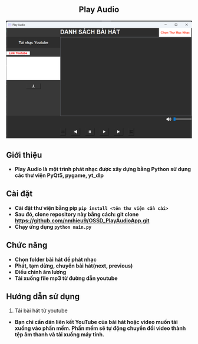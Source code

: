 
<h2 align="center">Play Audio</h2>
<kbd><img src="app.png"></kbd>

## Giới thiệu
- **Play Audio là một trình phát nhạc được xây dựng bằng Python sử dụng các thư viện PyQt5, pygame, yt_dlp**

## Cài đặt
- **Cài đặt thư viện bằng pip `pip install <tên thư viện cần cài>`** 
- **Sau đó, clone repository này bằng cách: git clone https://github.com/nmhieu9/OSSD_PlayAudioApp.git**
- **Chạy ứng dụng `python main.py`**

## Chức năng
- **Chọn folder bài hát để phát nhạc**
- **Phát, tạm dừng, chuyển bài hát(next, previous)** 
- **Điều chỉnh âm lượng**
- **Tải xuống file mp3 từ đường dẫn youtube**

## Hướng dẫn sử dụng
1. Tải bài hát từ youtube
 - **Bạn chỉ cần dán liên kết YouTube của bài hát hoặc video muốn tải xuống vào phần mềm. Phần mềm sẽ tự động chuyển đổi video thành tệp âm thanh và tải xuống máy tính.**
